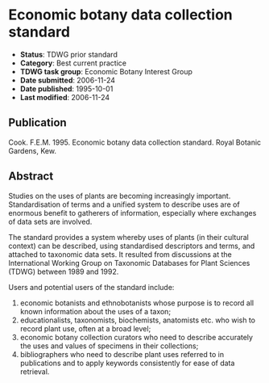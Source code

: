 # Economic botany data collection standard

* **Status**: TDWG prior standard
* **Category**: Best current practice
* **TDWG task group**: Economic Botany Interest Group
* **Date submitted**: 2006-11-24
* **Date published**: 1995-10-01
* **Last modified**: 2006-11-24

## Publication
Cook. F.E.M. 1995. Economic botany data collection standard. Royal Botanic Gardens, Kew.

## Abstract

Studies on the uses of plants are becoming increasingly important. Standardisation of terms and a unified system to describe uses are of enormous benefit to gatherers of information, especially where exchanges of data sets are involved.

The standard provides a system whereby uses of plants (in their cultural context) can be described, using standardised descriptors and terms, and attached to taxonomic data sets. It resulted from discussions at the International Working Group on Taxonomic Databases for Plant Sciences (TDWG) between 1989 and 1992.

Users and potential users of the standard include:

1. economic botanists and ethnobotanists whose purpose is to record all known information about the uses of a taxon;
2. educationalists, taxonomists, biochemists, anatomists etc. who wish to record plant use, often at a broad level;
3. economic botany collection curators who need to describe accurately the uses and values of specimens in their collections;
4. bibliographers who need to describe plant uses referred to in publications and to apply keywords consistently for ease of data retrieval.
